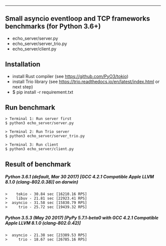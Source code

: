 ---

## Small asyncio eventloop and TCP frameworks benchmarks (for Python 3.6+)

- echo_server/server.py
- echo_server/server_trio.py
- echo_server/client.py



## Installation

- install Rust compiler (see https://github.com/PyO3/tokio)
- install Trio library (see https://trio.readthedocs.io/en/latest/index.html or next step)
- $ pip install -r requirement.txt


## Run benchmark
    > Terminal 1: Run server first
    $ python3 echo_server/server.py

    > Terminal 2: Run Trio server
    $ python3 echo_server/server_trio.py

    > Terminal 3: Run client
    $ python3 echo_server/client.py


## Result of benchmark

##### Python 3.6.1 (default, Mar 30 2017) [GCC 4.2.1 Compatible Apple LLVM 8.1.0 (clang-802.0.38)] on darwin)
    >    tokio - 30.84 sec [16210.16 RPS]
    >    libuv - 21.81 sec [22923.41 RPS]
    >  asyncio - 31.58 sec [15830.79 RPS]
    >     trio - 25.72 sec [19439.32 RPS]

##### Python 3.5.3 (May 20 2017) [PyPy 5.7.1-beta0 with GCC 4.2.1 Compatible Apple LLVM 8.1.0 (clang-802.0.42)]
    >  asyncio - 21.38 sec [23389.53 RPS]
    >     trio - 18.67 sec [26785.16 RPS]

